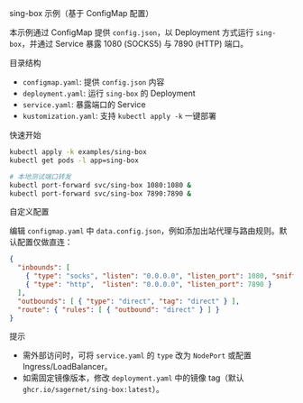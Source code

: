 sing-box 示例（基于 ConfigMap 配置）

本示例通过 ConfigMap 提供 `config.json`，以 Deployment 方式运行 `sing-box`，并通过 Service 暴露 1080 (SOCKS5) 与 7890 (HTTP) 端口。

目录结构
- `configmap.yaml`: 提供 `config.json` 内容
- `deployment.yaml`: 运行 `sing-box` 的 Deployment
- `service.yaml`: 暴露端口的 Service
- `kustomization.yaml`: 支持 `kubectl apply -k` 一键部署

快速开始

```bash
kubectl apply -k examples/sing-box
kubectl get pods -l app=sing-box

# 本地测试端口转发
kubectl port-forward svc/sing-box 1080:1080 &
kubectl port-forward svc/sing-box 7890:7890 &
```

自定义配置

编辑 `configmap.yaml` 中 `data.config.json`，例如添加出站代理与路由规则。默认配置仅做直连：

```json
{
  "inbounds": [
    { "type": "socks", "listen": "0.0.0.0", "listen_port": 1080, "sniff": true, "udp": true },
    { "type": "http",  "listen": "0.0.0.0", "listen_port": 7890 }
  ],
  "outbounds": [ { "type": "direct", "tag": "direct" } ],
  "route": { "rules": [ { "outbound": "direct" } ] }
}
```

提示
- 需外部访问时，可将 `service.yaml` 的 `type` 改为 `NodePort` 或配置 Ingress/LoadBalancer。
- 如需固定镜像版本，修改 `deployment.yaml` 中的镜像 tag（默认 `ghcr.io/sagernet/sing-box:latest`）。



